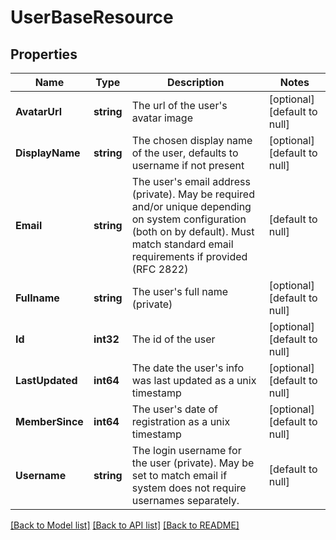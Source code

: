 # UserBaseResource

## Properties
Name | Type | Description | Notes
------------ | ------------- | ------------- | -------------
**AvatarUrl** | **string** | The url of the user&#39;s avatar image | [optional] [default to null]
**DisplayName** | **string** | The chosen display name of the user, defaults to username if not present | [optional] [default to null]
**Email** | **string** | The user&#39;s email address (private). May be required and/or unique depending on system configuration (both on by default). Must match standard email requirements if provided (RFC 2822) | [default to null]
**Fullname** | **string** | The user&#39;s full name (private) | [optional] [default to null]
**Id** | **int32** | The id of the user | [optional] [default to null]
**LastUpdated** | **int64** | The date the user&#39;s info was last updated as a unix timestamp | [optional] [default to null]
**MemberSince** | **int64** | The user&#39;s date of registration as a unix timestamp | [optional] [default to null]
**Username** | **string** | The login username for the user (private). May be set to match email if system does not require usernames separately. | [default to null]

[[Back to Model list]](../README.md#documentation-for-models) [[Back to API list]](../README.md#documentation-for-api-endpoints) [[Back to README]](../README.md)



